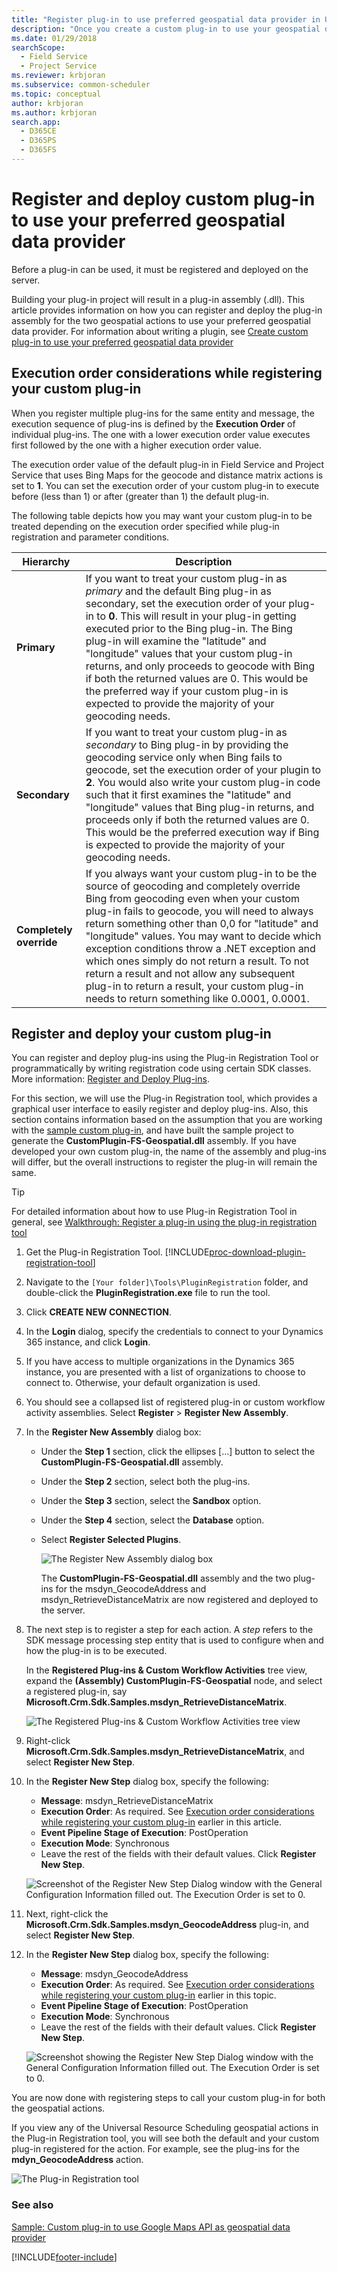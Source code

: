 ```yaml
---
title: "Register plug-in to use preferred geospatial data provider in Universal Resource Scheduling"
description: "Once you create a custom plug-in to use your geospatial data provider, you must register and deploy it before it can be used."
ms.date: 01/29/2018
searchScope: 
  - Field Service
  - Project Service
ms.reviewer: krbjoran
ms.subservice: common-scheduler
ms.topic: conceptual
author: krbjoran
ms.author: krbjoran
search.app: 
  - D365CE
  - D365PS
  - D365FS
---
```

# Register and deploy custom plug-in to use your preferred geospatial data provider

Before a plug-in can be used, it must be registered and deployed on the server.

Building your plug-in project will result in a plug-in assembly (.dll). This article provides information on how you can register and deploy the plug-in assembly for the two geospatial actions to use your preferred geospatial data provider. For information about writing a plugin, see [Create custom plug-in to use your preferred geospatial data provider](create-custom-plugin-preferred-geospatial-data-provider.md)

## Execution order considerations while registering your custom plug-in

When you register multiple plug-ins for the same entity and message, the execution sequence of plug-ins is defined by the **Execution Order** of individual plug-ins. The one with a lower execution order value executes first followed by the one with a higher execution order value.

The execution order value of the default plug-in in Field Service and Project Service that uses Bing Maps for the geocode and distance matrix actions is set to **1**. You can set the execution order of your custom plug-in to execute before (less than 1) or after (greater than 1) the default plug-in.

The following table depicts how you may want your custom plug-in to be treated depending on the execution order specified while plug-in registration and parameter conditions.

| Hierarchy | Description |
|--|--|
|**Primary**| If you want to treat your custom plug-in as *primary* and the default Bing plug-in as secondary, set the execution order of your plug-in to **0**. This will result in your plug-in getting executed prior to the Bing plug-in. The Bing plug-in will examine the "latitude" and "longitude" values that your custom plug-in returns, and only proceeds to geocode with Bing if both the returned values are 0. This would be the preferred way if your custom plug-in is expected to provide the majority of your geocoding needs.|
|**Secondary**|If you want to treat your custom plug-in as *secondary* to Bing plug-in by providing the geocoding service only when Bing fails to geocode, set the execution order of your plugin to **2**. You would also write your custom plug-in code such that it first examines the "latitude" and "longitude" values that Bing plug-in returns, and proceeds only if both the returned values are 0. This would be the preferred execution way if Bing is expected to provide the majority of your geocoding needs.|
|**Completely override**| If you always want your custom plug-in to be the source of geocoding and completely override Bing from geocoding even when your custom plug-in fails to geocode, you will need to always return something other than 0,0 for "latitude" and "longitude" values. You may want to decide which exception conditions throw a .NET exception and which ones simply do not return a result. To not return a result and not allow any subsequent plug-in to return a result, your custom plug-in needs to return something like 0.0001, 0.0001.

## Register and deploy your custom plug-in

You can register and deploy plug-ins using the Plug-in Registration Tool or programmatically by writing registration code using certain SDK classes. More information: [Register and Deploy Plug-ins](../../customerengagement/on-premises/developer/register-deploy-plugins.md).

For this section, we will use the Plug-in Registration tool, which provides a graphical user interface to easily register and deploy plug-ins. Also, this section contains information based on the assumption that you are working with the [sample custom plug-in](sample-custom-plugin-google-geospatial-data-provider.md), and have built the sample project to generate the **CustomPlugin-FS-Geospatial.dll** assembly. If you have developed your own custom plug-in, the name of the assembly and plug-ins will differ, but the overall instructions to register the plug-in will remain the same.

> [!TIP]
> For detailed information about how to use Plug-in Registration Tool in general, see [Walkthrough: Register a plug-in using the plug-in registration tool](../../developer/walkthrough-register-plugin-using-plugin-registration-tool.md)

1. Get the Plug-in Registration Tool. [!INCLUDE[proc-download-plugin-registration-tool](../../includes/proc-download-plugin-registration-tool.md)]
2. Navigate to the `[Your folder]\Tools\PluginRegistration` folder, and double-click the **PluginRegistration.exe** file to run the tool.
3. Click **CREATE NEW CONNECTION**.
4. In the **Login** dialog, specify the credentials to connect to your Dynamics 365 instance, and click **Login**.
5. If you have access to multiple organizations in the Dynamics 365 instance, you are presented with a list of organizations to choose to connect to. Otherwise, your default organization is used.
6. You should see a collapsed list of registered plug-in or custom workflow activity assemblies. Select **Register** > **Register New Assembly**.
7. In the **Register New Assembly** dialog box:
    
   - Under the **Step 1** section, click the ellipses […] button to select the **CustomPlugin-FS-Geospatial.dll** assembly.
   - Under the **Step 2** section, select both the plug-ins.
   - Under the **Step 3** section, select the **Sandbox** option.
   - Under the **Step 4** section, select the **Database** option.
   - Select **Register Selected Plugins**.

     ![The Register New Assembly dialog box](../media/FS-register-plugin-assembly.png "The Register New Assembly dialog box")

     The **CustomPlugin-FS-Geospatial.dll** assembly and the two plug-ins for the msdyn_GeocodeAddress and msdyn_RetrieveDistanceMatrix are now registered and deployed to the server.

8. The next step is to register a step for each action. A *step* refers to the SDK message processing step entity that is used to configure when and how the plug-in is to be executed.

    In the **Registered Plug-ins & Custom Workflow Activities** tree view, expand the **(Assembly) CustomPlugin-FS-Geospatial** node, and select a registered plug-in, say **Microsoft.Crm.Sdk.Samples.msdyn_RetrieveDistanceMatrix**.

    ![The Registered Plug-ins & Custom Workflow Activities tree view](../media/FS-register-plugin-step.png "The Registered Plug-ins & Custom Workflow Activities tree view")

9. Right-click **Microsoft.Crm.Sdk.Samples.msdyn_RetrieveDistanceMatrix**, and select **Register New Step**.

10. In the **Register New Step** dialog box, specify the following:
    - **Message**: msdyn_RetrieveDistanceMatrix
    - **Execution Order**: As required. See [Execution order considerations while registering your custom plug-in](#execution-order-considerations-while-registering-your-custom-plug-in) earlier in this article.
    - **Event Pipeline Stage of Execution**: PostOperation
    - **Execution Mode**: Synchronous
    - Leave the rest of the fields with their default values. Click **Register New Step**. 

    ![Screenshot of the Register New Step Dialog window with the General Configuration Information filled out. The Execution Order is set to 0.](../media/FS-register-step-retrievedistancematrix.png "The Register New Step dialog box")

11. Next, right-click the **Microsoft.Crm.Sdk.Samples.msdyn_GeocodeAddress** plug-in, and select **Register New Step**.

12. In the **Register New Step** dialog box, specify the following:
    - **Message**: msdyn_GeocodeAddress
    - **Execution Order**: As required. See [Execution order considerations while registering your custom plug-in](#execution-order-considerations-while-registering-your-custom-plug-in) earlier in this topic.  
    - **Event Pipeline Stage of Execution**: PostOperation
    - **Execution Mode**: Synchronous
    - Leave the rest of the fields with their default values. Click **Register New Step**. 

    ![Screenshot showing the Register New Step Dialog window with the General Configuration Information filled out. The Execution Order is set to 0.](../media/FS-register-step-geocodeaddress.png "The Register New Step dialog box")

You are now done with registering steps to call your custom plug-in for both the geospatial actions. 

If you view any of the Universal Resource Scheduling geospatial actions in the Plug-in Registration tool, you will see both the default and your custom plug-in registered for the action. For example, see the plug-ins for the **mdyn_GeocodeAddress** action.

![The Plug-in Registration tool](../media/FS-registered-plugins-for-message.png "The Plug-in Registration tool")

### See also  

[Sample: Custom plug-in to use Google Maps API as geospatial data provider](sample-custom-plugin-google-geospatial-data-provider.md)    


[!INCLUDE[footer-include](../../includes/footer-banner.md)]

